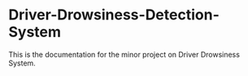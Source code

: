 # Driver-Drowsiness-Detection-System
This is the documentation for the minor project on Driver Drowsiness System.
